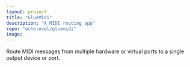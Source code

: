 ```yaml
---
layout: project
title: "GlueMidi"
description: "A MIDI routing app"
repo: "echolevel/gluemidi"
image: 
---
```


Route MIDI messages from multiple hardware or virtual ports to a single output device or port.